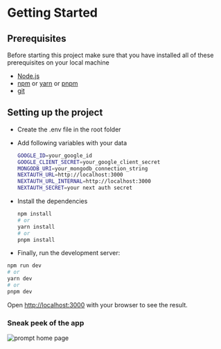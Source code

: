 # Getting Started

## Prerequisites
Before starting this project make sure that you have installed all of these prerequisites on your local machine

- [Node.js](https://nodejs.org/en/download/)
- [npm](https://www.npmjs.com/get-npm) or [yarn](https://yarnpkg.com/getting-started/install) or [pnpm](https://pnpm.io/installation)
- [git](https://git-scm.com/downloads)


## Setting up the project

- Create the .env file in the root folder
- Add following variables with your data
    
    ```bash
    GOOGLE_ID=your_google_id
    GOOGLE_CLIENT_SECRET=your_google_client_secret
    MONGODB_URI=your_mongodb_connection_string
    NEXTAUTH_URL=http://localhost:3000
    NEXTAUTH_URL_INTERNAL=http://localhost:3000
    NEXTAUTH_SECRET=your next auth secret 
    
    ```

- Install the dependencies

    ```bash
    npm install
    # or
    yarn install
    # or
    pnpm install
    ```

- Finally, run the development server:

```bash
npm run dev
# or
yarn dev
# or
pnpm dev
```

Open [http://localhost:3000](http://localhost:3000) with your browser to see the result.

### Sneak peek of the app

![prompt home page](https://github.com/ramithperera/promptopia_project/assets/89182652/925901fd-3461-4bc4-8265-9e80d0b2a94d)
